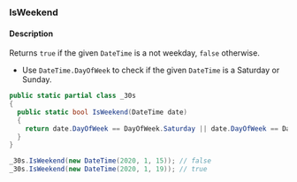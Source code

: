 ### IsWeekend

#### Description



Returns `true` if the given `DateTime` is a not weekday, `false` otherwise.

- Use `DateTime.DayOfWeek` to check if the given `DateTime` is a Saturday or Sunday.

```csharp
public static partial class _30s 
{
  public static bool IsWeekend(DateTime date) 
  {
    return date.DayOfWeek == DayOfWeek.Saturday || date.DayOfWeek == DayOfWeek.Sunday;
  }
}
```

```csharp
_30s.IsWeekend(new DateTime(2020, 1, 15)); // false
_30s.IsWeekend(new DateTime(2020, 1, 19)); // true
```
